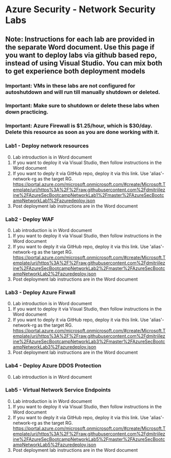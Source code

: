 
# Azure Security - Network Security Labs
## Note: Instructions for each lab are provided in the separate Word document. Use this page if you want to deploy labs via github based repo, instead of using Visual Studio. You can mix both to get experience both deployment models

### Important: VMs in these labs are not configured for autoshutdown and will run till manually shutdown or deleted. 
### Important: Make sure to shutdown or delete these labs when down practicing.
### Important: Azure Firewall is $1.25/hour, which is $30/day. Delete this resource as soon as you are done working with it.

### Lab1 - Deploy network resources
0. Lab introduction is in Word document
1. If you want to deploy it via Visual Studio, then follow instructions in the Word document
2. If you want to deply it via GitHub repo, deploy it via this link. Use 'alias'-network-rg as the target RG. 
	https://portal.azure.com/microsoft.onmicrosoft.com/#create/Microsoft.Template/uri/https%3A%2F%2Fraw.githubusercontent.com%2Fdmitriilezine%2FAzureSecBootcampNetworkLab1%2Fmaster%2FAzureSecBootcampNetworkLab1%2Fazuredeploy.json
3. Post deployment lab instructions are in the Word document

### Lab2 - Deploy WAF
0. Lab introduction is in Word document
1. If you want to deploy it via Visual Studio, then follow instructions in the Word document
2. If you want to deply it via GitHub repo, deploy it via this link. Use 'alias'-network-rg as the target RG. 
	https://portal.azure.com/microsoft.onmicrosoft.com/#create/Microsoft.Template/uri/https%3A%2F%2Fraw.githubusercontent.com%2Fdmitriilezine%2FAzureSecBootcampNetworkLab2%2Fmaster%2FAzureSecBootcampNetworkLab2%2Fazuredeploy.json
3. Post deployment lab instructions are in the Word document

### Lab3 - Deploy Azure Firwall
0. Lab introduction is in Word document
1. If you want to deploy it via Visual Studio, then follow instructions in the Word document
2. If you want to deply it via GitHub repo, deploy it via this link. Use 'alias'-network-rg as the target RG. 
	https://portal.azure.com/microsoft.onmicrosoft.com/#create/Microsoft.Template/uri/https%3A%2F%2Fraw.githubusercontent.com%2Fdmitriilezine%2FAzureSecBootcampNetworkLab3%2Fmaster%2FAzureSecBootcampNetworkLab3%2Fazuredeploy.json
3. Post deployment lab instructions are in the Word document

### Lab4 - Deploy Azure DDOS Protection
0. Lab introduction is in Word document

### Lab5 - Virtual Network Service Endpoints
0. Lab introduction is in Word document
1. If you want to deploy it via Visual Studio, then follow instructions in the Word document
2. If you want to deply it via GitHub repo, deploy it via this link. Use 'alias'-network-rg as the target RG. 
	https://portal.azure.com/microsoft.onmicrosoft.com/#create/Microsoft.Template/uri/https%3A%2F%2Fraw.githubusercontent.com%2Fdmitriilezine%2FAzureSecBootcampNetworkLab5%2Fmaster%2FAzureSecBootcampNetworkLab5%2Fazuredeploy.json
3. Post deployment lab instructions are in the Word document
